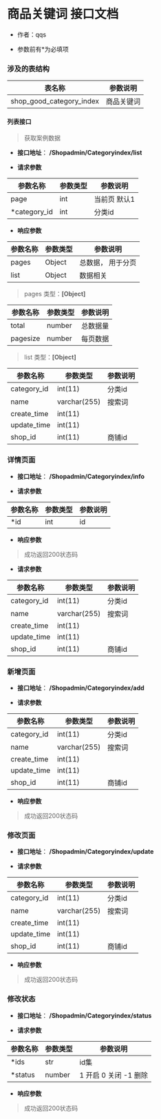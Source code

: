 # 商品关键词 接口文档

+ 作者：qqs

+ 参数前有*为必填项

### 涉及的表结构

|  表名称  |  参数说明 |
| --------- |  ------- |
| shop_good_category_index| 商品关键词|


#### 列表接口

> 获取案例数据

+ __接口地址__： __/Shopadmin/Categoryindex/list__

+ __请求参数__

|  参数名称  | 参数类型 | 参数说明 |
| --------- | -------- | ------- |
| page | int | 当前页 默认1 |
| *category_id | int | 分类id |


+ __响应参数__

|  参数名称  | 参数类型 | 参数说明 |
| --------- | -------- | ------- |
| pages | Object | 总数据， 用于分页 |
| list | Object | 数据相关 |

>  pages 类型：__[Object]__

|  参数名称  | 参数类型 | 参数说明 |
| --------- | -------- | ------- |
| total | number | 总数据量  |
| pagesize | number |  每页数据 |

>  list 类型：__[Object]__

|  参数名称  | 参数类型 | 参数说明 |
| --------- | -------- | ------- |
| category_id | int(11) | 分类id |
| name | varchar(255) | 搜索词 |
| create_time | int(11) |  |
| update_time | int(11) |  |
| shop_id | int(11) | 商铺id |



### 详情页面

+ __接口地址__： __/Shopadmin/Categoryindex/info__

+ __请求参数__

|  参数名称  | 参数类型 | 参数说明 |
| --------- | -------- | ------- |
| *id | int | id |


+ __响应参数__

> 成功返回200状态码

+ __请求参数__

|  参数名称  | 参数类型 | 参数说明 |
| --------- | -------- | ------- |
| category_id | int(11) | 分类id |
| name | varchar(255) | 搜索词 |
| create_time | int(11) |  |
| update_time | int(11) |  |
| shop_id | int(11) | 商铺id |



### 新增页面

+ __接口地址__： __/Shopadmin/Categoryindex/add__

+ __请求参数__

|  参数名称  | 参数类型 | 参数说明 |
| --------- | -------- | ------- |
| category_id | int(11) | 分类id |
| name | varchar(255) | 搜索词 |
| create_time | int(11) |  |
| update_time | int(11) |  |
| shop_id | int(11) | 商铺id |


+ __响应参数__

> 成功返回200状态码



### 修改页面

+ __接口地址__： __/Shopadmin/Categoryindex/update__

+ __请求参数__

|  参数名称  | 参数类型 | 参数说明 |
| --------- | -------- | ------- |
| category_id | int(11) | 分类id |
| name | varchar(255) | 搜索词 |
| create_time | int(11) |  |
| update_time | int(11) |  |
| shop_id | int(11) | 商铺id |


+ __响应参数__

> 成功返回200状态码



###  修改状态

+ __接口地址__： __/Shopadmin/Categoryindex/status__

+ __请求参数__

|  参数名称  | 参数类型 | 参数说明 |
| --------- | -------- | ------- |
| *ids | str |  id集 |
| *status | number | 1 开启  0 关闭  -1 删除  |


+ __响应参数__

> 成功返回200状态码